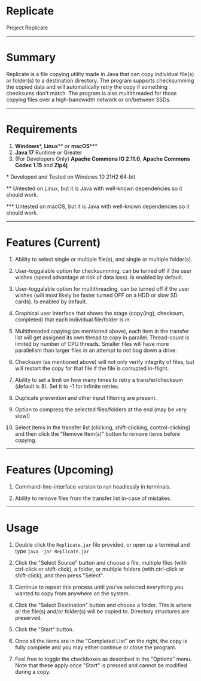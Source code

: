 # Replicate
Project Replicate

---

# Summary

Replicate is a file copying utility made in Java that can copy individual file(s) or folder(s) to a destination directory. The program supports checksumming the copied
data and will automatically retry the copy if something checksums don't match. The program is also multithreaded for those copying files over a high-bandwidth network
or on/between SSDs.

---

# Requirements

1. **Windows**\*, **Linux**\** or **macOS**\***
2. **Java 17** Runtime or Greater
3. (For Developers Only) **Apache Commons IO 2.11.0**, **Apache Commons Codec 1.15** and **Zip4j**

\* Developed and Tested on Windows 10 21H2 64-bit

\** Untested on Linux, but it is Java with well-known dependencies so it should work.

\*** Untested on macOS, but it is Java with well-known dependencies so it should work.

---

# Features (Current)

1. Ability to select single or multiple file(s), and single or multiple folder(s).

2. User-toggalable option for checksumming, can be turned off if the user wishes (speed advantage at risk of data loss). Is enabled by default.

3. User-toggalable option for multithreading, can be turned off if the user wishes (will most likely be faster turned OFF on a HDD or slow SD cards). Is enabled by default.

4. Graphical user interface that shows the stage (copy(ing), checksum, completed) that each individual file/folder is in.

5. Multithreaded copying (as mentioned above), each item in the transfer list will get assigned its own thread to copy in parallel. Thread-count is limited by number of CPU threads. Smaller files will have more parallelism than larger files in an attempt to not bog down a drive.

6. Checksum (as mentioned above) will not only verify integrity of files, but will restart the copy for that file if the file is corrupted in-flight.

7. Ability to set a limit on how many times to retry a transfer/checksum (default is 8). Set it to -1 for infinite retries.

8. Duplicate prevention and other input filtering are present.

9. Option to compress the selected files/folders at the end (may be very slow!)

10. Select items in the transfer list (clicking, shift-clicking, control-clicking) and then click the "Remove Item(s)" button to remove items before copying.

---

# Features (Upcoming)

1. Command-line-interface version to run headlessly in terminals.

2. Ability to remove files from the transfer list in-case of mistakes.

---

# Usage

1. Double click the `Replicate.jar` file provided, or open up a terminal and type `java -jar Replicate.jar`

2. Click the "Select Source" button and choose a file, multiple files (with ctrl-click or shift-click), a folder, or multiple folders (with ctrl-click or shift-click), and then press "Select".

3. Continue to repeat this process until you've selected everything you wanted to copy from anywhere on the system.

4. Click the "Select Destination" button and choose a folder. This is where all the file(s) and/or folder(s) will be copied to. Directory structures are preserved.

5. Click the "Start" button.

6. Once all the items are in the "Completed List" on the right, the copy is fully complete and you may either continue or close the program.

7. Feel free to toggle the checkboxes as described in the "Options" menu. Note that these apply once "Start" is pressed and cannot be modified during a copy.
